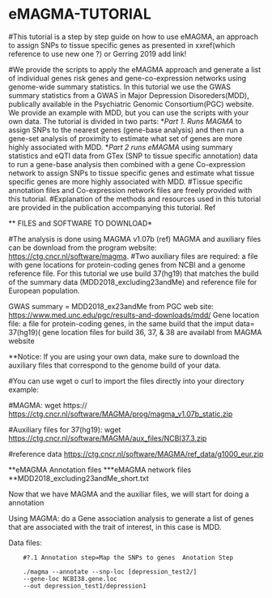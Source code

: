 # eMAGMA-TUTORIAL

#This tutorial is a step by step guide on how to use eMAGMA, an approach to assign SNPs to tissue specific genes as presented in xxref(which reference to use new one ?) or Gerring 2019 add link!

#We provide the scripts to apply the eMAGMA approach and generate a list of individual genes risk genes and gene-co-expression networks using genome-wide summary statistics. 
In this tutorial we use the GWAS summary statistics from a GWAS in Major Depression Disoreders(MDD), publically available in the Psychiatric Genomic Consortium(PGC) website. We provide an example with MDD, but you can use the scripts with your own data. 
The tutorial is divided in two parts: **Part 1. Runs MAGMA* to assign SNPs to the nearest genes (gene-base analysis) and then run a gene-set analysis of proximity to estimate what set of genes are more highly associated with MDD. **Part 2 runs eMAGMA* using summary statistics and eQTl data from GTex (SNP to tissue specific annotation) data to run a gene-base analysis then combined with a gene Co-expression network to assign SNPs to tissue specific genes and estimate what tissue specific genes are more highly associated with MDD.
#Tissue specific annotation files and Co-expression network files are freely provided with this tutorial. 
#Explanation of the methods and resources used in this tutorial are provided in the publication accompanying this tutorial. Ref

** FILES and SOFTWARE TO DOWNLOAD*

#The analysis is done using MAGMA v1.07b (ref) MAGMA and auxiliary files can be download from the program website: https://ctg.cncr.nl/software/magma.
#Two auxiliary files are required: a file with gene locations for protein-coding genes from NCBI and a genome reference file. For this tutorial we use build 37(hg19) that matches the build of the summary data (MDD2018_excluding23andMe) and reference file for European population.

GWAS summary = MDD2018_ex23andMe from PGC web site: https://www.med.unc.edu/pgc/results-and-downloads/mdd/
Gene location file: a file for protein-coding genes, in the same build that the imput data= 37(hg19)( gene location files for build 36, 37, & 38 are availabl from MAGMA website

**Notice: If you are using your own data, make sure to download the auxiliary files that correspond to the genome build of your data.

#You can use wget o curl to import the files directly into your directory example:

#MAGMA: 
        wget https:// https://ctg.cncr.nl/software/MAGMA/prog/magma_v1.07b_static.zip

#Auxiliary files for 37(hg19): 
        wget https://ctg.cncr.nl/software/MAGMA/aux_files/NCBI37.3.zip

#reference data 
        https://ctg.cncr.nl/software/MAGMA/ref_data/g1000_eur.zip


**eMAGMA Annotation files
***eMAGMA network files
**MDD2018_excluding23andMe_short.txt

 Now that we have MAGMA and the auxiliar files, we will start for doing a
annotation


Using MAGMA: do a Gene association analysis to generate a list of genes that are associated with the trait of interest, in this case is MDD.

Data files:
 

        #?.1 Annotation step=Map the SNPs to genes  Anotation Step

        ./magma --annotate --snp-loc [depression_test2/]
        --gene-loc NCBI38.gene.loc
        --out depression_test1/depression1
